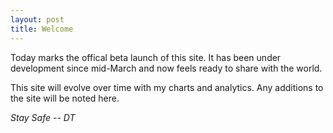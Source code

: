 ```yaml
---
layout: post
title: Welcome
---
```

Today marks the offical beta launch of this site.  It has been
under development since mid-March and now feels ready to share
with the world.

This site will evolve over time with my charts and analytics.  Any additions to the site will be noted here.

_Stay Safe -- DT_
